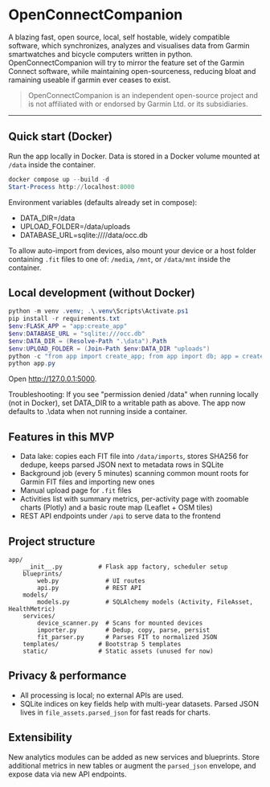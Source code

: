 # OpenConnectCompanion
A blazing fast, open source, local, self hostable, widely compatible software, which synchronizes, analyzes and visualises data from Garmin smartwatches and bicycle computers written in python.
OpenConnectCompanion will try to mirror the feature set of the Garmin Connect software, while maintaining open-sourceness, reducing bloat and ramaining useable if garmin ever ceases to exist.

> OpenConnectCompanion is an independent open-source project and is not affiliated with or endorsed by Garmin Ltd. or its subsidiaries.

---

## Quick start (Docker)

Run the app locally in Docker. Data is stored in a Docker volume mounted at `/data` inside the container.

```powershell
docker compose up --build -d
Start-Process http://localhost:8000
```

Environment variables (defaults already set in compose):

- DATA_DIR=/data
- UPLOAD_FOLDER=/data/uploads
- DATABASE_URL=sqlite:////data/occ.db

To allow auto-import from devices, also mount your device or a host folder containing `.fit` files to one of: `/media`, `/mnt`, or `/data/mnt` inside the container.

## Local development (without Docker)

```powershell
python -m venv .venv; .\.venv\Scripts\Activate.ps1
pip install -r requirements.txt
$env:FLASK_APP = "app:create_app"
$env:DATABASE_URL = "sqlite:///occ.db"
$env:DATA_DIR = (Resolve-Path ".\data").Path
$env:UPLOAD_FOLDER = (Join-Path $env:DATA_DIR "uploads")
python -c "from app import create_app; from app import db; app = create_app();\nwith app.app_context(): db.create_all()"
python app.py
```

Open http://127.0.0.1:5000.

Troubleshooting: If you see "permission denied /data" when running locally (not in Docker), set DATA_DIR to a writable path as above. The app now defaults to .\data when not running inside a container.

## Features in this MVP

- Data lake: copies each FIT file into `/data/imports`, stores SHA256 for dedupe, keeps parsed JSON next to metadata rows in SQLite
- Background job (every 5 minutes) scanning common mount roots for Garmin FIT files and importing new ones
- Manual upload page for `.fit` files
- Activities list with summary metrics, per-activity page with zoomable charts (Plotly) and a basic route map (Leaflet + OSM tiles)
- REST API endpoints under `/api` to serve data to the frontend

## Project structure

```
app/
	__init__.py          # Flask app factory, scheduler setup
	blueprints/
		web.py             # UI routes
		api.py             # REST API
	models/
		models.py          # SQLAlchemy models (Activity, FileAsset, HealthMetric)
	services/
		device_scanner.py  # Scans for mounted devices
		importer.py        # Dedup, copy, parse, persist
		fit_parser.py      # Parses FIT to normalized JSON
	templates/           # Bootstrap 5 templates
	static/              # Static assets (unused for now)
```

## Privacy & performance

- All processing is local; no external APIs are used.
- SQLite indices on key fields help with multi-year datasets. Parsed JSON lives in `file_assets.parsed_json` for fast reads for charts.

## Extensibility

New analytics modules can be added as new services and blueprints. Store additional metrics in new tables or augment the `parsed_json` envelope, and expose data via new API endpoints.
